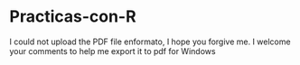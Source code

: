 Practicas-con-R
===============

I could not upload the PDF file enformato, I hope you forgive me.
I welcome your comments to help me export it to pdf for Windows
